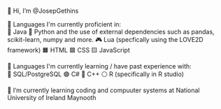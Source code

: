
👋 Hi, I’m @JosepGethins

👀  Languages I'm currently proficient in:  
                    🍵 Java
                    🐍 Python and the use of external dependencies such as pandas, scikit-learn, numpy and more.
                    🎮 Lua (specfically using the LOVE2D framework)
                    🟧 HTML
                    🟪 CSS
                    🟨 JavaScript

👀  Languages I'm currently learning / have past experience with:  
                    🔵 SQL/PostgreSQL
                    🟣 C#
                    🔷 C++
                    ⚪ R (specifically in R studio)
                                        
🌱 I’m currently learning coding and compuuter systems at National University of Ireland Maynooth


<!---
JosephGethins/JosephGethins is a ✨ special ✨ repository because its `README.md` (this file) appears on your GitHub profile.
You can click the Preview link to take a look at your changes.
--->

